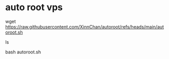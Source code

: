 # auto root vps

wget https://raw.githubusercontent.com/XinnChan/autoroot/refs/heads/main/autoroot.sh

ls

bash autoroot.sh
